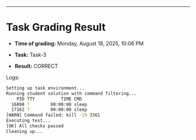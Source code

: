 
---
# Task Grading Result

- **Time of grading:** Monday, August 18, 2025, 10:06 PM

- **Task:** Task-3

- **Result:** CORRECT


Logs:
```bash
Setting up task environment...
Running student solution with command filtering...
    PID TTY          TIME CMD
  16898 ?        00:00:00 sleep
  17162 ?        00:00:00 sleep
[WARN] Command failed: kill -19 3361
Executing test...
[OK] All checks passed
Cleaning up...
```
